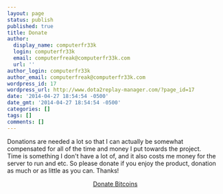 ```yaml
---
layout: page
status: publish
published: true
title: Donate
author:
  display_name: computerfr33k
  login: computerfr33k
  email: computerfreak@computerfr33k.com
  url: ''
author_login: computerfr33k
author_email: computerfreak@computerfr33k.com
wordpress_id: 17
wordpress_url: http://www.dota2replay-manager.com/?page_id=17
date: '2014-04-27 18:54:54 -0500'
date_gmt: '2014-04-27 18:54:54 -0500'
categories: []
tags: []
comments: []
---
```

<p>Donations are needed a lot so that I can actually be somewhat compensated for all of the time and money I put towards the project.<br />
Time is something I don't have a lot of, and it also costs me money for the server to run and etc. So please donate if you enjoy the product, donation as much or as little as you can. Thanks!</p>
<center>
<a class="coinbase-button" data-code="6e511bd6bb57a9134f8f358954d692ae" data-button-style="custom_large" href="https://www.coinbase.com/checkouts/6e511bd6bb57a9134f8f358954d692ae">Donate Bitcoins</a><script src="https://www.coinbase.com/assets/button.js" type="text/javascript"></script>
</center>
